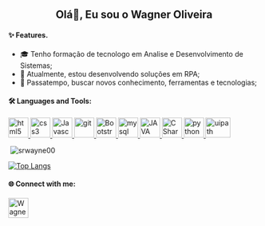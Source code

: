 <h2 align="center">Olá👋, Eu sou o Wagner Oliveira</h2>

<h4 align="left">✨ Features.</h4>

- 🎓 Tenho formação de tecnologo em Analise e Desenvolvimento de Sistemas;
- 🔭 Atualmente, estou desenvolvendo soluções em RPA;
- 🤝 Passatempo, buscar novos conhecimento, ferramentas e tecnologias; 

<h4 align="left">🛠️ Languages and Tools:</h4>
<p align="left"> 
  <!--HTML5--><a href="https://www.w3.org/html/" target="_blank"> <img src="https://upload.wikimedia.org/wikipedia/commons/thumb/6/61/HTML5_logo_and_wordmark.svg/200px-HTML5_logo_and_wordmark.svg.png" alt="html5" width="40" height="40"/> </a> 
  
  <!--CSS3--><a href="https://www.w3schools.com/css/" target="_blank"> <img src="https://upload.wikimedia.org/wikipedia/commons/thumb/d/d5/CSS3_logo_and_wordmark.svg/1200px-CSS3_logo_and_wordmark.svg.png" alt="css3" width="40" height="40"/> </a> 
  
  <!--Javascript--><a href="https://www.w3schools.com/js/" target="_blank"> <img src="https://img.icons8.com/color/48/000000/javascript.png" alt="Javascript" width="40" height="40"/> </a>  

  <!--Git--><a href="https://git-scm.com/" target="_blank"> <img src="https://www.vectorlogo.zone/logos/git-scm/git-scm-icon.svg" alt="git" width="40" height="40"/> </a> 
  
  <!--Bootstrap--><a href="https://getbootstrap.com/" target="_blank"> <img src="https://upload.wikimedia.org/wikipedia/commons/thumb/b/b2/Bootstrap_logo.svg/220px-Bootstrap_logo.svg.png" alt="Bootstrap" width="40" height="40"/> </a> 
   
  <!--MySql--><a href="https://www.mysql.com/" target="_blank"> <img src="https://www.logo.wine/a/logo/MySQL/MySQL-Logo.wine.svg" alt="mysql" width="40" height="40"/> </a> 
  
  <!--JAVA--><a href="https://www.java.com/en/" target="_blank"> <img src="<img src="https://www.orafaq.com/wiki/images/thumb/2/21/Java_logo.jpg/300px-Java_logo.jpg" alt="JAVA" width="40" height="40"/> </a>           
  
  <!--C#--><a href="https://docs.microsoft.com/pt-br/dotnet/csharp/" target="_blank"> <img src="https://img.icons8.com/color/48/000000/c-plus-plus-logo.png" alt="C Sharp" width="40" height="40"/> </a> 
  
  <!--Python--><a href="https://python.org.br/" target="_blank"> <img src="https://img.icons8.com/color/48/000000/python.png" alt="python" width="40" height="40"/> </a>

  <!--RPA Uipath--><a href="https://www.uipath.com/pt/" target="_blank"> <img src="https://www.guru99.com/images/1/051818_1129_UiPathTutor5.png" alt="uipath" width="50" height="40"/> </a>  </p>

<p>&nbsp;<img align="justify" src="https://github-readme-stats.vercel.app/api?username=srwayne00&show_icons=true&locale=en" alt="srwayne00" /></p>

[![Top Langs](https://github-readme-stats.vercel.app/api/top-langs/?username=srwayne00&layout=compact)](https://github.com/anuraghazra/github-readme-stats)

<h4 align="left">🌐 Connect with me:</h4>
<a href="https://www.linkedin.com/in/wag0liveira/" ><img src="https://www.camillalichti.com/wp-content/uploads/2013/10/linkedin-ico.png" alt="Wagner Oliveira" width="40" height="40"> </a>
